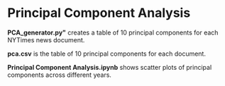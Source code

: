 # Principal Component Analysis

**PCA_generator.py"** creates a table of 10 principal components for each NYTimes news document.

**pca.csv** is the table of 10 principal components for each document.

**Principal Component Analysis.ipynb** shows scatter plots of principal components across different years.
